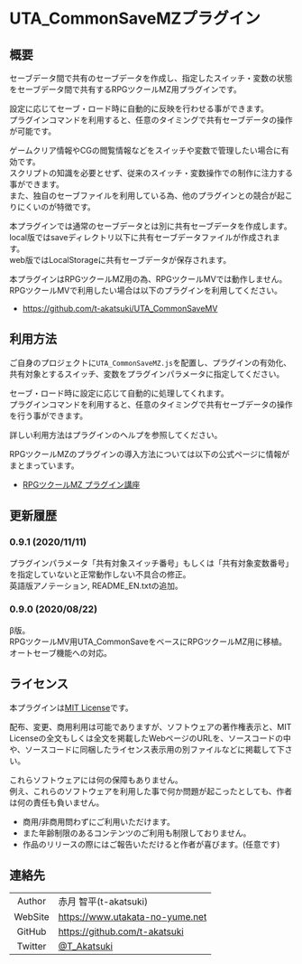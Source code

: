 # UTA_CommonSaveMZプラグイン
## 概要
セーブデータ間で共有のセーブデータを作成し、指定したスイッチ・変数の状態をセーブデータ間で共有するRPGツクールMZ用プラグインです。

設定に応じてセーブ・ロード時に自動的に反映を行わせる事ができます。  
プラグインコマンドを利用すると、任意のタイミングで共有セーブデータの操作が可能です。

ゲームクリア情報やCGの閲覧情報などをスイッチや変数で管理したい場合に有効です。  
スクリプトの知識を必要とせず、従来のスイッチ・変数操作での制作に注力する事ができます。  
また、独自のセーブファイルを利用している為、他のプラグインとの競合が起こりにくいのが特徴です。

本プラグインでは通常のセーブデータとは別に共有セーブデータを作成します。  
local版ではsaveディレクトリ以下に共有セーブデータファイルが作成されます。  
web版ではLocalStorageに共有セーブデータが保存されます。  

本プラグインはRPGツクールMZ用の為、RPGツクールMVでは動作しません。  
RPGツクールMVで利用したい場合は以下のプラグインを利用してください。

- https://github.com/t-akatsuki/UTA_CommonSaveMV

## 利用方法
ご自身のプロジェクトに`UTA_CommonSaveMZ.js`を配置し、プラグインの有効化、共有対象とするスイッチ、変数をプラグインパラメータに指定してください。

セーブ・ロード時に設定に応じて自動的に処理してくれます。  
プラグインコマンドを利用すると、任意のタイミングで共有セーブデータの操作を行う事ができます。  

詳しい利用方法はプラグインのヘルプを参照してください。

RPGツクールMZのプラグインの導入方法については以下の公式ページに情報がまとまっています。
- [RPGツクールMZ プラグイン講座](https://tkool.jp/mz/plugin/)

## 更新履歴
### 0.9.1 (2020/11/11)
プラグインパラメータ「共有対象スイッチ番号」もしくは「共有対象変数番号」を指定していないと正常動作しない不具合の修正。  
英語版アノテーション, README_EN.txtの追加。

### 0.9.0 (2020/08/22)
β版。  
RPGツクールMV用UTA_CommonSaveをベースにRPGツクールMZ用に移植。  
オートセーブ機能への対応。

## ライセンス
本プラグインは[MIT License](LICENSE)です。

配布、変更、商用利用は可能でありますが、ソフトウェアの著作権表示と、MIT Licenseの全文もしくは全文を掲載したWebページのURLを、ソースコードの中や、ソースコードに同梱したライセンス表示用の別ファイルなどに掲載して下さい。

これらソフトウェアには何の保障もありません。  
例え、これらのソフトウェアを利用した事で何か問題が起こったとしても、作者は何の責任も負いません。

- 商用/非商用問わずにご利用いただけます。
- また年齢制限のあるコンテンツのご利用も制限しておりません。
- 作品のリリースの際にはご報告いただけると作者が喜びます。(任意です)

## 連絡先

|  |  |
|:---:|:---|
| Author | 赤月 智平(t-akatsuki) |
| WebSite | https://www.utakata-no-yume.net |
| GitHub | https://github.com/t-akatsuki |
| Twitter | [@T_Akatsuki](https://twitter.com/t_akatsuki) |
